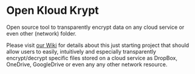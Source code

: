 # Open Kloud Krypt
Open source tool to transparently encrypt data on any cloud service or even other (network) folder.

Please visit [our Wiki](https://github.com/Fitosoft/OpenKloudKrypt/wiki) for details about this just starting project that should allow users to easily, intuitively and especially transparently encrypt/decrypt specific files stored on a cloud service as DropBox, OneDrive, GoogleDrive or even any any other network resource.

